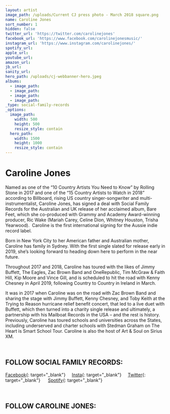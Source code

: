 ```yaml
---
layout: artist
image_path: /uploads/Current CJ press photo - March 2018 square.png
name: Caroline Jones
sort_number: 1
hidden: false
twitter_url: 'https://twitter.com/carolinejones'
facebook_url: 'https://www.facebook.com/carolinejonesmusic/'
instagram_url: 'https://www.instagram.com/carolinejones/'
spotify_url:
apple_url:
youtube_url:
amazon_url:
jb_url:
sanity_url:
hero_path: /uploads/cj-webbanner-hero.jpeg
albums:
  - image_path:
  - image_path:
  - image_path:
  - image_path:
_type: social-family-records
_options:
  image_path:
    width: 500
    height: 500
    resize_style: contain
  hero_path:
    width: 1500
    height: 1000
    resize_style: contain
---
```


# Caroline Jones

Named as one of the “10 Country Artists You Need to Know” by Rolling Stone in 2017 and one of the “15 Country Artists to Watch in 2018” according to Billboard, rising US country singer-songwriter and multi-instrumentalist, Caroline Jones, has signed a deal with Social Family Records for the Australian and UK release of her acclaimed album, Bare Feet, which she co-produced with Grammy and Academy Award-winning producer, Ric Wake (Mariah Carey, Celine Dion, Whitney Houston, Trisha Yearwood).  Caroline is the first international signing for the Aussie indie record label.

Born in New York City to her American father and Australian mother, Caroline has family in Sydney. With the first single slated for release early in 2019, she’s looking forward to heading down here to perform in the near future.

Throughout 2017 and 2018, Caroline has toured with the likes of Jimmy Buffett, The Eagles, Zac Brown Band and OneRepublic, Tim McGraw & Faith Hill, Kip Moore and Vince Gill, and is scheduled to hit the road with Kenny Chesney in April 2019, following Country to Country in Ireland in March.

It was in 2017 when Caroline was on the road with Zac Brown Band and sharing the stage with Jimmy Buffett, Kenny Chesney, and Toby Keith at the Trying to Reason hurricane relief benefit concert, that led to a live duet with Buffett, which then turned into a charity single release and ultimately, a partnership with his Mailboat Records in the USA – and the rest is history.  Previously, Caroline has toured schools and universities across the States, including underserved and charter schools with Stedman Graham on The Heart is Smart School Tour. Caroline is also the host of Art & Soul on Sirius XM.

 

## **FOLLOW SOCIAL FAMILY RECORDS:**

[Facebook](https://www.facebook.com/socialfamilyrecords/){: target="_blank"}     [Insta](https://www.instagram.com/socialfamilyrecords/){: target="_blank"}     [Twitter](https://twitter.com/SocialFamilyREC){: target="_blank"}      [Spotify](https://open.spotify.com/user/socialfamilyrecords?si=jBde7q3FTHmYB6KTk-JWNA){: target="_blank"}

 

## **FOLLOW CAROLINE JONES:**